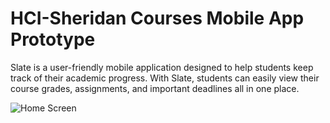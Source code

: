 # HCI-Sheridan Courses Mobile App Prototype
Slate is a user-friendly mobile application designed to help students keep track of their academic progress. With Slate, students can easily view their course grades, assignments, and important deadlines all in one place.


![Home Screen](https://user-images.githubusercontent.com/50706598/219943240-d5375e10-62c7-4611-8b00-b504cdc0ea2d.png)
